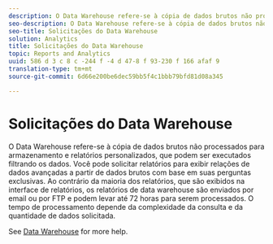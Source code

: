```yaml
---
description: O Data Warehouse refere-se à cópia de dados brutos não processados para armazenamento e relatórios personalizados, que podem ser executados filtrando os dados. Você pode solicitar relatórios para exibir relações de dados avançadas a partir de dados brutos com base em suas perguntas exclusivas. Ao contrário da maioria dos relatórios, que são exibidos na interface de relatórios, os relatórios de data warehouse são enviados por email ou por FTP e podem levar até 72 horas para serem processados. O tempo de processamento depende da complexidade da consulta e da quantidade de dados solicitada.
seo-description: O Data Warehouse refere-se à cópia de dados brutos não processados para armazenamento e relatórios personalizados, que podem ser executados filtrando os dados. Você pode solicitar relatórios para exibir relações de dados avançadas a partir de dados brutos com base em suas perguntas exclusivas. Ao contrário da maioria dos relatórios, que são exibidos na interface de relatórios, os relatórios de data warehouse são enviados por email ou por FTP e podem levar até 72 horas para serem processados. O tempo de processamento depende da complexidade da consulta e da quantidade de dados solicitada.
seo-title: Solicitações do Data Warehouse
solution: Analytics
title: Solicitações do Data Warehouse
topic: Reports and Analytics
uuid: 586 d 3 c 8 c -244 f -4 d 47-8 f 93-230 f 166 afaf 9
translation-type: tm+mt
source-git-commit: 6d66e200be6dec59bb5f4c1bbb79bfd81d08a345

---
```



# Solicitações do Data Warehouse

O Data Warehouse refere-se à cópia de dados brutos não processados para armazenamento e relatórios personalizados, que podem ser executados filtrando os dados. Você pode solicitar relatórios para exibir relações de dados avançadas a partir de dados brutos com base em suas perguntas exclusivas. Ao contrário da maioria dos relatórios, que são exibidos na interface de relatórios, os relatórios de data warehouse são enviados por email ou por FTP e podem levar até 72 horas para serem processados. O tempo de processamento depende da complexidade da consulta e da quantidade de dados solicitada.

<!-- I edited this link so it doesn't point to marketing.adobe.com. Please check -Bob -->

See [Data Warehouse](/help/export/data-warehouse/data-warehouse.md) for more help.
